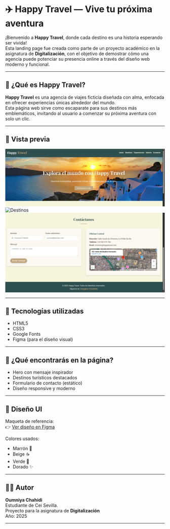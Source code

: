 # ✈️ Happy Travel — Vive tu próxima aventura

¡Bienvenido a **Happy Travel**, donde cada destino es una historia esperando ser vivida!  
Esta landing page fue creada como parte de un proyecto académico en la asignatura de **Digitalización**, con el objetivo de demostrar cómo una agencia puede potenciar su presencia online a través del diseño web moderno y funcional.

---

## 🌟 ¿Qué es Happy Travel?

**Happy Travel** es una agencia de viajes ficticia diseñada con alma, enfocada en ofrecer experiencias únicas alrededor del mundo.  
Esta página web sirve como escaparate para sus destinos más emblemáticos, invitando al usuario a comenzar su próxima aventura con solo un clic.

---

## 📸 Vista previa

![Inicio](imagenes/1.png) ![Destinos](imagnes/2.png) ![Contacto](imagenes/3.png)

---

## 🔧 Tecnologías utilizadas

- HTML5
- CSS3
- Google Fonts
- Figma (para el diseño visual)

---

## 🧭 ¿Qué encontrarás en la página?

- Hero con mensaje inspirador
- Destinos turísticos destacados
- Formulario de contacto (estático)
- Diseño responsive y moderno

---

## 🎨 Diseño UI

Maqueta de referencia:  
👉 [Ver diseño en Figma]([https://www.figma.com/design/TuRvUhSC0wqOUBgXGWV92N/HappyTravel?node-id=0-1&m=dev&t=8JHzftz8zEtdhgFW-1](https://www.figma.com/design/ICYbKjj5x5GyatR2kHAgIv/HappyTravel--Copy-?node-id=0-1&m=dev&t=As4cMO85yXScDAOb-1))

Colores usados:
- Marrón 🍂
- Beige ☕
- Verde 🌿
- Dorado ✨

---

## 🧑‍💻 Autor

**Oumniya Chahidi**  
Estudiante de Cei Sevilla.  
Proyecto para la asignatura de **Digitalización**  
Año: 2025

---
